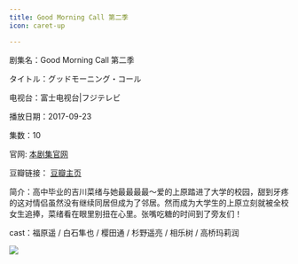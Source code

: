 ```yaml
---
title: Good Morning Call 第二季
icon: caret-up

---
```


剧集名：Good Morning Call 第二季

タイトル：グッドモーニング・コール

电视台：富士电视台|フジテレビ

播放日期：2017-09-23

集数：10

官网: [本剧集官网](http://www.goodmorning-call2.com/)

豆瓣链接： [豆瓣主页](https://movie.douban.com/subject/27140044/)


简介：高中毕业的吉川菜绪与她最最最最～爱的上原踏进了大学的校园，甜到牙疼的这对情侣虽然没有继续同居但成为了邻居。然而成为大学生的上原立刻就被全校女生追捧，菜绪看在眼里别扭在心里。张嘴吃糖的时间到了旁友们！

cast：福原遥 / 白石隼也 / 樱田通 / 杉野遥亮 / 相乐树 / 高桥玛莉润

![](https://listpic.tsgsanjiao.com/2017/2017goodmorning.jpg)
